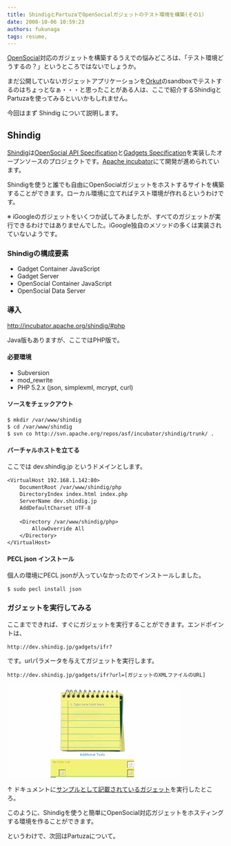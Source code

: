 ```yaml
---
title: ShindigとPartuzaでOpenSocialガジェットのテスト環境を構築(その1)
date: 2008-10-06 10:59:23
authors: fukunaga
tags: resume, 
---
```

<p><a href="http://code.google.com/apis/opensocial/">OpenSocial</a>対応のガジェットを構築するうえでの悩みどころは、「テスト環境どうするの？」というところではないでしょうか。</p>

<p>まだ公開していないガジェットアプリケーションを<a href="http://www.orkut.com/">Orkut</a>のsandboxでテストするのはちょっとなぁ・・・と思ったことがある人は、ここで紹介するShindigとPartuzaを使ってみるといいかもしれません。</p>

<p>今回はまず Shindig について説明します。</p>
<!--more-->
<h2>Shindig</h2>

<p><a href="http://incubator.apache.org/shindig/">Shindig</a>は<a href="http://code.google.com/apis/opensocial/docs/0.8/spec.html">OpenSocial API Specification</a>と<a href="http://code.google.com/apis/gadgets/docs/spec.html">Gadgets Specification</a>を実装したオープンソースのプロジェクトです。<a href="http://incubator.apache.org/">Apache incubator</a>にて開発が進められています。</p>

<p>Shindigを使うと誰でも自由にOpenSocialガジェットをホストするサイトを構築することができます。ローカル環境に立てればテスト環境が作れるというわけです。</p>

<p>※ iGoogleのガジェットをいくつか試してみましたが、すべてのガジェットが実行できるわけではありませんでした。iGoogle独自のメソッドの多くは実装されていないようです。</p>

<h3>Shindigの構成要素</h3>

<ul>
<li>Gadget Container JavaScript</li>
<li>Gadget Server</li>
<li>OpenSocial Container JavaScript</li>
<li>OpenSocial Data Server</li>
</ul>

<h3>導入</h3>

<p><a href="http://incubator.apache.org/shindig/#php" class="external">http://incubator.apache.org/shindig/#php</a></p>

<p>Java版もありますが、ここではPHP版で。</p>

<h4>必要環境</h4>

<ul>
<li>Subversion</li>
<li>mod_rewrite</li>
<li>PHP 5.2.x (json, simplexml, mcrypt, curl)</li>
</ul>

<h4>ソースをチェックアウト</h4>

<pre><code>$ mkdir /var/www/shindig
$ cd /var/www/shindig
$ svn co http://svn.apache.org/repos/asf/incubator/shindig/trunk/ .</code></pre>

<h4>バーチャルホストを立てる</h4>

<p>ここでは dev.shindig.jp というドメインとします。</p>

<pre><code>&lt;VirtualHost 192.168.1.142:80&gt;
    DocumentRoot /var/www/shindig/php
    DirectoryIndex index.html index.php
    ServerName dev.shindig.jp
    AddDefaultCharset UTF-8 

    &lt;Directory /var/www/shindig/php&gt;
        AllowOverride All
    &lt;/Directory&gt; 
&lt;/VirtualHost&gt;</code></pre>

<h4>PECL json インストール</h4>

<p>個人の環境にPECL jsonが入っていなかったのでインストールしました。</p>

<pre><code>$ sudo pecl install json</code></pre>

<h3>ガジェットを実行してみる</h3>

<p>ここまでできれば、すぐにガジェットを実行することができます。エンドポイントは、</p>

<pre><code>http://dev.shindig.jp/gadgets/ifr?</code></pre>

<p>です。urlパラメータを与えてガジェットを実行します。</p>

<pre><code>http://dev.shindig.jp/gadgets/ifr?url=[ガジェットのXMLファイルのURL]</code></pre>

<p><img src='/images/2008/09/shindig-example.gif' alt='shindig-example.gif' /></p>

<p>↑ ドキュメントに<a href="http://www.labpixies.com/campaigns/todo/todo.xml">サンプルとして記載されているガジェット</a>を実行したところ。</p>

<p>このように、Shindigを使うと簡単にOpenSocial対応ガジェットをホスティングする環境を作ることができます。</p>

<p>というわけで、次回はPartuzaについて。</p>
